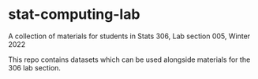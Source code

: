 # stat-computing-lab
A collection of materials for students in Stats 306, Lab section 005, Winter 2022


This repo contains datasets which can be used alongside materials for the 306 lab section.
